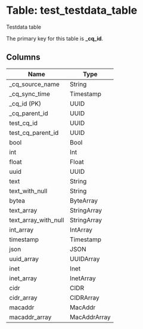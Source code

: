 # Table: test_testdata_table

Testdata table

The primary key for this table is **_cq_id**.

## Columns

| Name          | Type          |
| ------------- | ------------- |
|_cq_source_name|String|
|_cq_sync_time|Timestamp|
|_cq_id (PK)|UUID|
|_cq_parent_id|UUID|
|test_cq_id|UUID|
|test_cq_parent_id|UUID|
|bool|Bool|
|int|Int|
|float|Float|
|uuid|UUID|
|text|String|
|text_with_null|String|
|bytea|ByteArray|
|text_array|StringArray|
|text_array_with_null|StringArray|
|int_array|IntArray|
|timestamp|Timestamp|
|json|JSON|
|uuid_array|UUIDArray|
|inet|Inet|
|inet_array|InetArray|
|cidr|CIDR|
|cidr_array|CIDRArray|
|macaddr|MacAddr|
|macaddr_array|MacAddrArray|